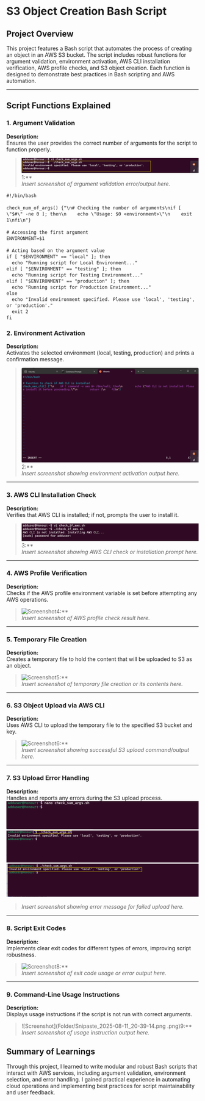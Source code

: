 # S3 Object Creation Bash Script

## Project Overview

This project features a Bash script that automates the process of creating an object in an AWS S3 bucket. The script includes robust functions for argument validation, environment activation, AWS CLI installation verification, AWS profile checks, and S3 object creation. Each function is designed to demonstrate best practices in Bash scripting and AWS automation.

---

## Script Functions Explained

### 1. Argument Validation
**Description:**  
Ensures the user provides the correct number of arguments for the script to function properly.
> ![Screenshot](Folder/runup.png)1:**  
> _Insert screenshot of argument validation error/output here._
```
#!/bin/bash

check_num_of_args() {"\n# Checking the number of arguments\nif [ \"$#\" -ne 0 ]; then\n    echo \"Usage: $0 <environment>\"\n    exit 1\nfi\n"}

# Accessing the first argument
ENVIRONMENT=$1

# Acting based on the argument value
if [ "$ENVIRONMENT" == "local" ]; then
  echo "Running script for Local Environment..."
elif [ "$ENVIRONMENT" == "testing" ]; then
  echo "Running script for Testing Environment..."
elif [ "$ENVIRONMENT" == "production" ]; then
  echo "Running script for Production Environment..."
else
  echo "Invalid environment specified. Please use 'local', 'testing', or 'production'."
  exit 2
fi
```

### 2. Environment Activation
**Description:**  
Activates the selected environment (local, testing, production) and prints a confirmation message.
> ![Screenshot](Folder/awsss.png)2:**  
> _Insert screenshot showing environment activation output here._

---

### 3. AWS CLI Installation Check
**Description:**  
Verifies that AWS CLI is installed; if not, prompts the user to install it.
> ![Screenshot](Folder/awsgetpermit.png)3:**  
> _Insert screenshot showing AWS CLI check or installation prompt here._

---

### 4. AWS Profile Verification
**Description:**  
Checks if the AWS profile environment variable is set before attempting any AWS operations.
> ![Screenshot](Folder/.png)4:**  
> _Insert screenshot of AWS profile check result here._

---

### 5. Temporary File Creation
**Description:**  
Creates a temporary file to hold the content that will be uploaded to S3 as an object.
> ![Screenshot](Folder/awsgetinstall.png)5:**  
> _Insert screenshot of temporary file creation or its contents here._

---

### 6. S3 Object Upload via AWS CLI
**Description:**  
Uses AWS CLI to upload the temporary file to the specified S3 bucket and key.
> ![Screenshot](Folder/awsse.png)6:**  
> _Insert screenshot showing successful S3 upload command/output here._

---

### 7. S3 Upload Error Handling
**Description:**  
Handles and reports any errors during the S3 upload process.
   ![Screenshot](Folder/chuk.png)
   ![Screenshot](Folder/chuk2.png)
   ![Screenshot](Folder/chuk3.png)
> _Insert screenshot showing error message for failed upload here._

---

### 8. Script Exit Codes
**Description:**  
Implements clear exit codes for different types of errors, improving script robustness.
> ![Screenshot](Folder/awsgetspermit.png)8:**  
> _Insert screenshot of exit code usage or error output here._

---

### 9. Command-Line Usage Instructions
**Description:**  
Displays usage instructions if the script is not run with correct arguments.
> ![Screenshot](Folder/Snipaste_2025-08-11_20-39-14.png
.png)9:**  
> _Insert screenshot of usage instruction output here._

## Summary of Learnings

Through this project, I learned to write modular and robust Bash scripts that interact with AWS services, including argument validation, environment selection, and error handling. I gained practical experience in automating cloud operations and implementing best practices for script maintainability and user feedback.

```
